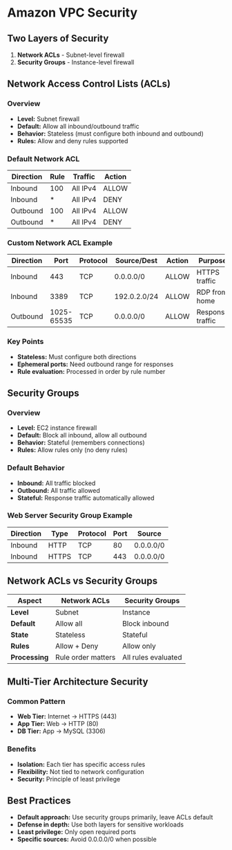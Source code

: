 # Amazon VPC Security

## Two Layers of Security

1. **Network ACLs** - Subnet-level firewall
2. **Security Groups** - Instance-level firewall

## Network Access Control Lists (ACLs)

### Overview
- **Level:** Subnet firewall
- **Default:** Allow all inbound/outbound traffic
- **Behavior:** Stateless (must configure both inbound and outbound)
- **Rules:** Allow and deny rules supported

### Default Network ACL
| Direction | Rule | Traffic | Action |
|-----------|------|---------|--------|
| Inbound | 100 | All IPv4 | ALLOW |
| Inbound | * | All IPv4 | DENY |
| Outbound | 100 | All IPv4 | ALLOW |
| Outbound | * | All IPv4 | DENY |

### Custom Network ACL Example
| Direction | Port | Protocol | Source/Dest | Action | Purpose |
|-----------|------|----------|-------------|--------|---------|
| Inbound | 443 | TCP | 0.0.0.0/0 | ALLOW | HTTPS traffic |
| Inbound | 3389 | TCP | 192.0.2.0/24 | ALLOW | RDP from home |
| Outbound | 1025-65535 | TCP | 0.0.0.0/0 | ALLOW | Response traffic |

### Key Points
- **Stateless:** Must configure both directions
- **Ephemeral ports:** Need outbound range for responses
- **Rule evaluation:** Processed in order by rule number

## Security Groups

### Overview
- **Level:** EC2 instance firewall
- **Default:** Block all inbound, allow all outbound
- **Behavior:** Stateful (remembers connections)
- **Rules:** Allow rules only (no deny rules)

### Default Behavior
- **Inbound:** All traffic blocked
- **Outbound:** All traffic allowed
- **Stateful:** Response traffic automatically allowed

### Web Server Security Group Example
| Direction | Type | Protocol | Port | Source |
|-----------|------|----------|------|--------|
| Inbound | HTTP | TCP | 80 | 0.0.0.0/0 |
| Inbound | HTTPS | TCP | 443 | 0.0.0.0/0 |

## Network ACLs vs Security Groups

| Aspect | Network ACLs | Security Groups |
|--------|--------------|-----------------|
| **Level** | Subnet | Instance |
| **Default** | Allow all | Block inbound |
| **State** | Stateless | Stateful |
| **Rules** | Allow + Deny | Allow only |
| **Processing** | Rule order matters | All rules evaluated |

## Multi-Tier Architecture Security

### Common Pattern
- **Web Tier:** Internet → HTTPS (443)
- **App Tier:** Web → HTTP (80)
- **DB Tier:** App → MySQL (3306)

### Benefits
- **Isolation:** Each tier has specific access rules
- **Flexibility:** Not tied to network configuration
- **Security:** Principle of least privilege

## Best Practices

- **Default approach:** Use security groups primarily, leave ACLs default
- **Defense in depth:** Use both layers for sensitive workloads
- **Least privilege:** Only open required ports
- **Specific sources:** Avoid 0.0.0.0/0 when possible
